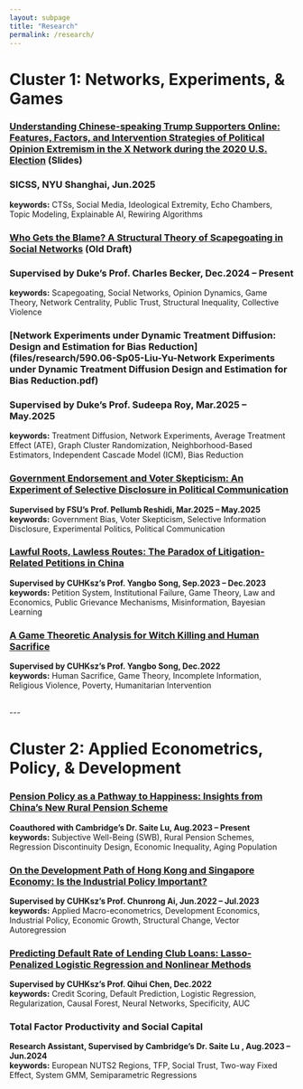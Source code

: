 ```yaml
---
layout: subpage
title: "Research"
permalink: /research/
---
```


# Cluster 1: Networks, Experiments, & Games

### [Understanding Chinese-speaking Trump Supporters Online: Features, Factors, and Intervention Strategies of Political Opinion Extremism in the X Network during the 2020 U.S. Election](files/research/SICSS_Pre.pdf) (Slides)
### **SICSS, NYU Shanghai, Jun.2025**  
**keywords:** CTSs, Social Media, Ideological Extremity, Echo Chambers, Topic Modeling, Explainable AI, Rewiring Algorithms

### [Who Gets the Blame? A Structural Theory of Scapegoating in Social Networks](files/research/Working_Paper_1.pdf) (Old Draft)
### **Supervised by Duke’s Prof. Charles Becker, Dec.2024 – Present**  
**keywords:** Scapegoating, Social Networks, Opinion Dynamics, Game Theory, Network Centrality, Public Trust, Structural Inequality, Collective Violence

### [Network Experiments under Dynamic Treatment Diffusion: Design and Estimation for Bias Reduction](files/research/590.06-Sp05-Liu-Yu-Network Experiments under Dynamic Treatment Diffusion Design and Estimation for Bias Reduction.pdf)  
### **Supervised by Duke’s Prof. Sudeepa Roy, Mar.2025 – May.2025**  
**keywords:** Treatment Diffusion, Network Experiments, Average Treatment Effect (ATE), Graph Cluster Randomization, Neighborhood-Based Estimators, Independent Cascade Model (ICM), Bias Reduction

### [Government Endorsement and Voter Skepticism: An Experiment of Selective Disclosure in Political Communication](files/research/ECON_690_Concept_Paper_Group_3.pdf)  
**Supervised by FSU’s Prof. Pellumb Reshidi, Mar.2025 – May.2025**  
**keywords:** Government Bias, Voter Skepticism, Selective Information Disclosure, Experimental Politics, Political Communication

### [Lawful Roots, Lawless Routes: The Paradox of Litigation-Related Petitions in China](files/research/Independent_Research_1.pdf)    
**Supervised by CUHKsz’s Prof. Yangbo Song, Sep.2023 – Dec.2023**  
**keywords:** Petition System, Institutional Failure, Game Theory, Law and Economics, Public Grievance Mechanisms, Misinformation, Bayesian Learning

### [A Game Theoretic Analysis for Witch Killing and Human Sacrifice](files/research/ECO3160_Paper.pdf)    
**Supervised by CUHKsz’s Prof. Yangbo Song, Dec.2022**  
**keywords:** Human Sacrifice, Game Theory, Incomplete Information, Religious Violence, Poverty, Humanitarian Intervention

<br>
---


# Cluster 2: Applied Econometrics, Policy, & Development

### [Pension Policy as a Pathway to Happiness: Insights from China’s New Rural Pension Scheme](files/research/Working_Paper_2.pdf)    
**Coauthored with Cambridge’s Dr. Saite Lu, Aug.2023 – Present**  
**keywords:** Subjective Well-Being (SWB), Rural Pension Schemes, Regression Discontinuity Design, Economic Inequality, Aging Population

### [On the Development Path of Hong Kong and Singapore Economy: Is the Industrial Policy Important?](files/research/Independent_Research_3.pdf)    
**Supervised by CUHKsz’s Prof. Chunrong Ai, Jun.2022 – Jul.2023**  
**keywords:** Applied Macro-econometrics, Development Economics, Industrial Policy, Economic Growth, Structural Change, Vector Autoregression

### [Predicting Default Rate of Lending Club Loans: Lasso-Penalized Logistic Regression and Nonlinear Methods](files/research/ECO3080_Paper.pdf)    
**Supervised by CUHKsz’s Prof. Qihui Chen, Dec.2022**  
**keywords:** Credit Scoring, Default Prediction, Logistic Regression, Regularization, Causal Forest, Neural Networks, Specificity, AUC

### Total Factor Productivity and Social Capital  
**Research Assistant, Supervised by Cambridge’s Dr. Saite Lu , Aug.2023 – Jun.2024**  
**keywords:** European NUTS2 Regions, TFP, Social Trust, Two-way Fixed Effect, System GMM, Semiparametric Regressions
